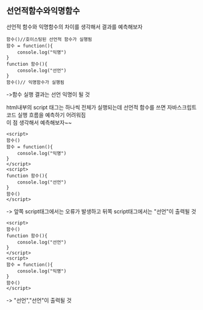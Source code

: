 <h2>선언적함수와익명함수</h2>

선언적 함수와 익명함수의 차이를 생각해서 결과를 예측해보자

```
함수()//호이스팅된 선언적 함수가 실행됨
함수 = function(){
    console.log("익명")
}
function 함수(){
    console.log("선언")
}
함수()// 익명함수가 실행됨
```
->함수 실행 결과는 선언 익명이 될 것

html내부의 script 태그는 하나씩 전체가 실행되는데 선언적 함수를 쓰면 자바스크립트 코드 실행 흐름을 예측하기 어려워짐<br>
이 점 생각해서 예측해보자~~

```
<script>
함수()
함수 = function(){
    console.log("익명")
}
</script>
<script>
function 함수(){
    console.log("선언")
}
함수()
</script>
```
-> 앞쪽 script태그에서는 오류가 발생하고 뒤쪽 script태그에서는 "선언"이 출력될 것

```
<script>
함수()
function 함수(){
    console.log("선언")
}
</script>
<script>
함수 = function(){
    console.log("익명")
}
함수()
</script>
```
-> "선언","선언"이 출력될 것



